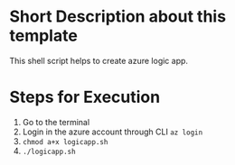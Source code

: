 # Short Description about this template
This shell script helps to create azure logic app.

# Steps for Execution 
1. Go to the terminal
2. Login in the azure account through CLI `az login`
3. `chmod a+x logicapp.sh`
4. `./logicapp.sh`



